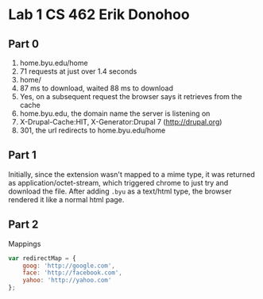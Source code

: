 # Lab 1 CS 462 Erik Donohoo
## Part 0

1. home.byu.edu/home
2. 71 requests at just over 1.4 seconds
3. home/
4. 87 ms to download, waited 88 ms to download
5. Yes, on a subsequent request the browser says it retrieves from the cache
6. home.byu.edu, the domain name the server is listening on
7. X-Drupal-Cache:HIT, X-Generator:Drupal 7 (http://drupal.org)
8. 301, the url redirects to home.byu.edu/home

## Part 1
Initially, since the extension wasn't mapped to a mime type, it was returned as application/octet-stream, which triggered chrome to just try and download the file.  After adding `.byu` as a text/html type, the browser rendered it like a normal html page.

## Part 2

Mappings
```javascript
var redirectMap = {
	goog: 'http://google.com',
	face: 'http://facebook.com',
	yahoo: 'http://yahoo.com'
};
```

